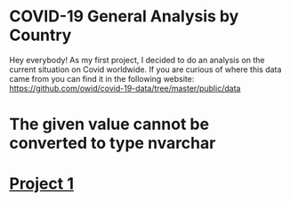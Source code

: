 # COVID-19 General Analysis by Country
Hey everybody! As my first project, I decided to do an analysis on the current situation on Covid worldwide.
If you are curious of where this data came from you can find it in the following website: <https://github.com/owid/covid-19-data/tree/master/public/data>

# The given value cannot be converted to type nvarchar

# [Project 1](https://georgeolivares.github.io/Project1/)
